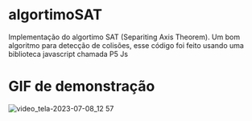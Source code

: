 # algortimoSAT
Implementação do algortimo SAT (Separiting Axis Theorem). Um bom algoritmo para detecção de colisões, esse código foi feito usando uma biblioteca javascript chamada P5 Js

# GIF de demonstração
![video_tela-2023-07-08_12 57](https://github.com/guiinfo3333/algortimoSAT/assets/55297197/e0958eb1-3644-4e75-a433-0627409cbecc)
